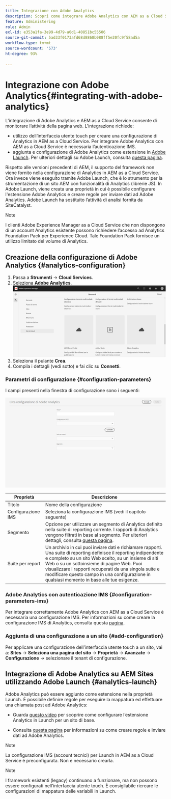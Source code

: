 ```yaml
---
title: Integrazione con Adobe Analytics
description: Scopri come integrare Adobe Analytics con AEM as a Cloud Service utilizzando l’interfaccia utente touch e Adobe Launch.
feature: Administering
role: Admin
exl-id: e353a1fa-3e99-4d79-a0d1-40851bc55506
source-git-commit: 5ad33f0173afd68d8868b088ff5e20fc9f58ad5a
workflow-type: tm+mt
source-wordcount: '573'
ht-degree: 93%

---
```


# Integrazione con Adobe Analytics{#integrating-with-adobe-analytics}

L’integrazione di Adobe Analytics e AEM as a Cloud Service consente di monitorare l’attività della pagina web. L&#39;integrazione richiede:

* utilizzo dell’interfaccia utente touch per creare una configurazione di Analytics in AEM as a Cloud Service. Per integrare Adobe Analytics con AEM as a Cloud Service è necessaria l’autenticazione IMS.
* aggiunta e configurazione di Adobe Analytics come estensione in [Adobe Launch](#analytics-launch). Per ulteriori dettagli su Adobe Launch, consulta [questa pagina](https://experienceleague.adobe.com/docs/experience-platform/tags/get-started/quick-start.html?lang=it).

Rispetto alle versioni precedenti di AEM, il supporto del framework non viene fornito nella configurazione di Analytics in AEM as a Cloud Service. Ora invece viene eseguito tramite Adobe Launch, che è lo strumento per la strumentazione di un sito AEM con funzionalità di Analytics (librerie JS). In Adobe Launch, viene creata una proprietà in cui è possibile configurare l&#39;estensione Adobe Analytics e creare regole per inviare dati ad Adobe Analytics. Adobe Launch ha sostituito l’attività di analisi fornita da SiteCatalyst.

>[!NOTE]
>
>I clienti Adobe Experience Manager as a Cloud Service che non dispongono di un account Analytics esistente possono richiedere l’accesso ad Analytics Foundation Pack per Experience Cloud. Tale Foundation Pack fornisce un utilizzo limitato del volume di Analytics.

## Creazione della configurazione di Adobe Analytics {#analytics-configuration}

1. Passa a **Strumenti** → **Cloud Services**.
2. Seleziona **Adobe Analytics**.
   ![Finestra Adobe Analytics](assets/analytics_screen2.png "Finestra Adobe Analytics")
3. Seleziona il pulante **Crea**.
4. Compila i dettagli (vedi sotto) e fai clic su **Connetti**.

### Parametri di configurazione {#configuration-parameters}

I campi presenti nella finestra di configurazione sono i seguenti:

![Parametri di configurazione](assets/properties_field2.png "Parametri di configurazione")

| Proprietà | Descrizione |
|---|---|
| Titolo | Nome della configurazione |
| Configurazione IMS | Seleziona la configurazione IMS (vedi il capitolo seguente) |
| Segmento | Opzione per utilizzare un segmento di Analytics definito nella suite di reporting corrente. I rapporti di Analytics vengono filtrati in base al segmento. Per ulteriori dettagli, consulta [questa pagina](https://experienceleague.adobe.com/docs/analytics/components/segmentation/seg-overview.html?lang=it). |
| Suite per report | Un archivio in cui puoi inviare dati e richiamare rapporti. Una suite di reporting definisce il reporting indipendente e completo su un sito Web scelto, su un insieme di siti Web o su un sottoinsieme di pagine Web. Puoi visualizzare i rapporti recuperati da una singola suite e modificare questo campo in una configurazione in qualsiasi momento in base alle tue esigenze. |

### Adobe Analytics con autenticazione IMS {#configuration-parameters-ims}

Per integrare correttamente Adobe Analytics con AEM as a Cloud Service è necessaria una configurazione IMS. Per informazioni su come creare la configurazione IMS di Analytics, consulta questa [pagina](/help/sites-cloud/integrating/integration-adobe-analytics-ims.md).

### Aggiunta di una configurazione a un sito {#add-configuration}

Per applicare una configurazione dell’interfaccia utente touch a un sito, vai a: **Sites** → **Seleziona una pagina del sito** → **Proprietà** → **Avanzate** → **Configurazione** → selezionare il tenant di configurazione.

## Integrazione di Adobe Analytics su AEM Sites utilizzando Adobe Launch {#analytics-launch}

Adobe Analytics può essere aggiunto come estensione nella proprietà Launch. È possibile definire regole per eseguire la mappatura ed effettuare una chiamata post ad Adobe Analytics:

* Guarda [questo video](https://experienceleague.adobe.com/docs/analytics-learn/tutorials/implementation/via-adobe-launch/basic-configuration-of-the-analytics-launch-extension.html?lang=it) per scoprire come configurare l’estensione Analytics in Launch per un sito di base.

* Consulta [questa pagina](https://experienceleague.adobe.com/docs/core-services-learn/implementing-in-websites-with-launch/implement-solutions/analytics.html?lang=it) per informazioni su come creare regole e inviare dati ad Adobe Analytics.

>[!NOTE]
>
>La configurazione IMS (account tecnici) per Launch in AEM as a Cloud Service è preconfigurata. Non è necessario crearla.

>[!NOTE]
>
>I framework esistenti (legacy) continuano a funzionare, ma non possono essere configurati nell’interfaccia utente touch. È consigliabile ricreare le configurazioni di mappatura delle variabili in Launch.
